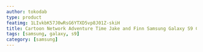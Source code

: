 ```yaml
---
author: tokodab
type: product
featimg: 1LIvkbK57J0wRsG6YTXD5vp8J01Z-skiH
title: Cartoon Network Adventure Time Jake and Finn Samsung Galaxy S9 Case
tags: [samsung, galaxy, s9]
category: [samsung]
---
```

